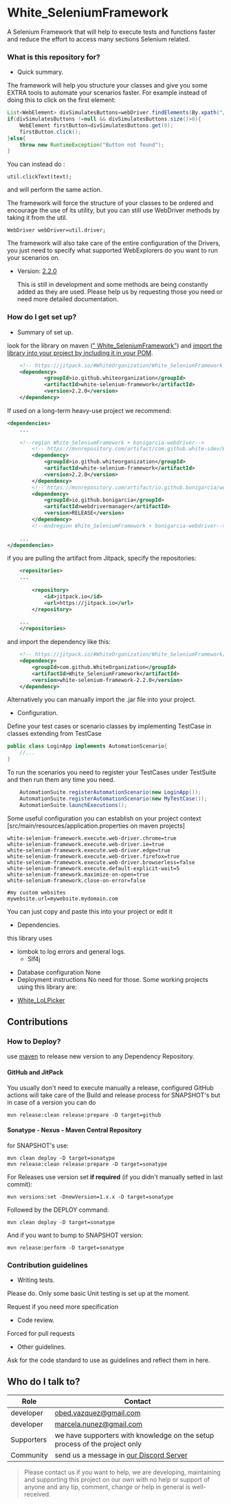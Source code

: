 # White_SeleniumFramework
A Selenium Framework that will help to execute tests and functions faster and reduce the effort to access many sections Selenium related.



### What is this repository for? ###

* Quick summary.

The framework will help you structure your classes and give you some EXTRA tools to automate your scenarios faster.
For example instead of doing this to click on the first element:
``` java
List<WebElement> divSimulatesButtons=webDriver.findElements(By.xpath("//*[text() = '"+text+"']"));
if(divSimulatesButtons !=null && divSimulatesButtons.size()>0){
	WebElement firstButton=divSimulatesButtons.get(0);
	firstButton.click();
}else{
	throw new RuntimeException("Button not found");
}
```

You can instead do :
```
util.clickText(text);
```
and will perform the same action.

The framework will force the structure of your classes to be ordered and encourage the use of its utility, but you can still use WebDriver methods by taking it from the util.
```
WebDriver webDriver=util.driver;
```

The framework will also take care of the entire configuration of the Drivers, you just need to specify what supported WebExplorers do you want to run your scenarios on.


* Version: [2.2.0](https://github.com/orgs/WhiteOrganization/packages) 

    This is still in development and some methods are being constantly added as they are used. Please help us by requesting those you need or need more detailed documentation.

### How do I get set up? ###

* Summary of set up.

look for the library on maven ([" White_SeleniumFramework"](https://github.com/orgs/WhiteOrganization/packages)) and [import the library into your project
by including it in your POM](https://maven.pkg.github.com/whiteorganization/white_seleniumframework).
```XML
	<!-- https://jitpack.io/#WhiteOrganization/White_SeleniumFramework -->
	<dependency>
    		<groupId>io.github.whiteorganization</groupId>
    		<artifactId>white-selenium-framework</artifactId>
    		<version>2.2.0</version>
	</dependency>
```
If used on a long-term heavy-use project we recommend:
```XML
<dependencies>
	...
	
	<!--region White_SeleniumFramework + bonigarcia-webdriver-->
        <!-- https://mvnrepository.com/artifact/com.github.white-sdev/White_SeleniumFramework -->
        <dependency>
            <groupId>io.github.whiteorganization</groupId>
            <artifactId>white-selenium-framework</artifactId>
            <version>2.2.0</version>
        </dependency>
        <!-- https://mvnrepository.com/artifact/io.github.bonigarcia/webdrivermanager -->
        <dependency>
            <groupId>io.github.bonigarcia</groupId>
            <artifactId>webdrivermanager</artifactId>
            <version>RELEASE</version>
        </dependency>
        <!--endregion White_SeleniumFramework + bonigarcia-webdriver-->
	
	...
</dependencies>
```
if you are pulling the artifact from Jitpack, specify the repositories:
```XML
	<repositories>
	...
	
		<repository>
		    <id>jitpack.io</id>
		    <url>https://jitpack.io</url>
		</repository>
	
	...
	</repositories>
```

and import the dependency like this:
```XML
	<!-- https://jitpack.io/#WhiteOrganization/White_SeleniumFramework/ -->
	<dependency>
	    <groupId>com.github.WhiteOrganization</groupId>
	    <artifactId>White_SeleniumFramework</artifactId>
	    <version>white-selenium-framework-2.2.0</version>
	</dependency>
```


Alternatively you can manually import the .jar file into your project.
* Configuration.

Define your test cases or scenario classes by implementing TestCase in classes extending from TestCase
```java
public class LoginApp implements AutomationScenario{
	//...
}
```

To run the scenarios you need to register your TestCases under TestSuite and then run them any time you need.
``` java
	AutomationSuite.registerAutomationScenario(new LoginApp());
	AutomationSuite.registerAutomationScenario(new MyTestCase());
	AutomationSuite.launchExecutions();
```

Some useful configuration you can establish on your project context [src/main/resources/application.properties on maven projects]
```
white-selenium-framework.execute.web-driver.chrome=true
white-selenium-framework.execute.web-driver.ie=true
white-selenium-framework.execute.web-driver.edge=true
white-selenium-framework.execute.web-driver.firefox=true
white-selenium-framework.execute.web-driver.browserless=false
white-selenium-framework.execute.default-explicit-wait=5
white-selenium-framework.maximize-on-open=true
white-selenium-framework.close-on-error=false

#my custom websites
mywebsite.url=mywebsite.mydomain.com
```
You can just copy and paste this into your project or edit it


* Dependencies.

this library uses
- lombok to log errors and general logs.
	- Slf4j

* Database configuration
  None
* Deployment instructions
  No need for those. Some working projects using this library are:
- [White_LoLPicker](https://github.com/white-sdev/White_LoLPicker)

## Contributions
### How to Deploy?
use [maven](https://spring.io/guides/gs/maven/) to release new version to any Dependency Repository.

#### GitHub and JitPack
You usually don't need to execute manually a release, configured GitHub actions will take care of the Build and 
release process for SNAPSHOT's but in case of a version you can do

	mvn release:clean release:prepare -D target=github

#### Sonatype - Nexus - Maven Central Repository
for SNAPSHOT's use:

	mvn clean deploy -D target=sonatype
	mvn release:clean release:prepare -D target=sonatype
For Releases use version set **if required** (if you didn't manually setted in last commit):

	mvn versions:set -DnewVersion=1.x.x -D target=sonatype
Followed by the DEPLOY command:

	mvn clean deploy -D target=sonatype

And if you want to bump to SNAPSHOT version: 

	mvn release:perform -D target=sonatype

### Contribution guidelines ###

* Writing tests.

Please do. Only some basic Unit testing is set up at the moment.

Request if you need more specification
* Code review.
 
Forced for pull requests
* Other guidelines.

Ask for the code standard to use as guidelines and reflect them in here.

## Who do I talk to?

<table>
<thead><tr><th><b>Role</b></th> <th><b>Contact</b></th></tr></thead>
<tr><td>developer</td><td> <a href='mailto:obed.vazquez@gmail.com'>obed.vazquez@gmail.com</a></td></tr>
<tr><td>developer</td><td> <a href='mailto:marcela.nunez@gmail.com'>marcela.nunez@gmail.com</a></td></tr>
<tr><td>Supporters</td><td>we have supporters with knowledge on the setup process of the project only</td></tr>
<tr><td>Community</td><td> send us a message in <a href='http://discord.whiteweb.tech'> our Discord Server</a></td></tr>
</table>

>Please contact us if you want to help, we are developing, maintaining and supporting this project
on our own with no help or support of anyone and any tip, comment, change or help in general is well-received.
